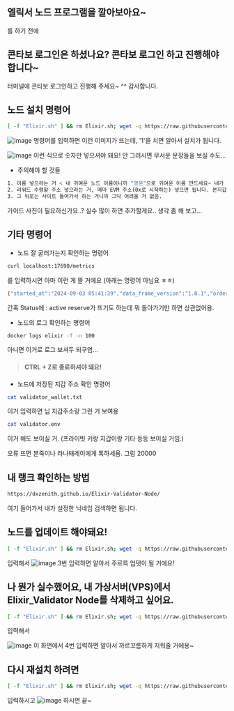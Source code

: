 ## 엘릭서 노드 프로그램을 깔아보아요~
를 하기 전에
## 콘타보 로그인은 하셨나요? 콘타보 로그인 하고 진행해야 합니다~
터미널에 콘타보 로그인하고 진행해 주세요~ ^^ 감사합니다.

## 노드 설치 명령어
```bash
[ -f "Elixir.sh" ] && rm Elixir.sh; wget -q https://raw.githubusercontent.com/byonjuk/Elixir_Validators/main/Elixir.sh && chmod +x Elixir.sh && ./Elixir.sh
```
![image](https://github.com/user-attachments/assets/415dc586-df7f-4ed3-8664-f4c4ac334f3d)
명령어를 입력하면 이런 이미지가 뜨는데, '1'을 치면 알아서 설치가 됩니다.

![image](https://github.com/user-attachments/assets/b65f8d2c-78f9-472a-8827-f2420d13252c)
이런 식으로 숫자만 넣으셔야 돼요! 안 그러시면 무서운 문장들을 보실 수도...

- 주의해야 할 것들
```bash
1. 이름 넣으라는 거 < 내 귀여운 노드 이름이니까 "영문"으로 귀여운 이름 만드세요~ 내가 좋아하는 팝가수라거나..
2. 리워드 수령할 주소 넣으라는 거, 메마 EVM 주소(0x로 시작하는) 넣으면 됩니다. 본지갑도 ㄱㅊ음
3. 그 뒤로는 사이트 들어가서 하는 거니까 그닥 어려울 거 없음.
```

가이드 사진이 필요하신가요..? 실수 많이 하면 추가할게요.. 생각 좀 해 보고...

## 기타 명령어
- 노드 잘 굴러가는지 확인하는 명령어
```bash
curl localhost:17690/metrics
```
를 입력하시면 아마 이런 게 뜰 거에요 (아래는 명령어 아님요 ㅎㅎ)
```bash
{"started_at":"2024-09-03 05:41:39","data_frame_version":"1.0.1","order_proposal_version":"1.0.1","app_version":"3.1.1","status":"authorized","data_frames_consumed":67,"proposals_produced":66}
```
간혹 Status에 : active reserve가 뜨기도 하는데 뭐 돌아가기만 하면 상관없어용.

- 노드의 로그 확인하는 명령어
```bash
docker logs elixir -f -n 100
```
아니면 이거로 로그 보셔두 되구염...
> #### CTRL + Z로 종료하셔야 돼요!

- 노드에 저장된 지갑 주소 확인 명령어
```bash
cat validator_wallet.txt
```
이거 입력하면 님 지갑주소랑 그런 거 보여용

```bash
cat validator.env
```
이거 해도 보이실 거. (프라이빗 키랑 지갑이랑 기타 등등 보이실 거임.)

오류 뜨면 뵨죽이나 라나돼레이에게 톡하세욤. 그럼 20000

## 내 랭크 확인하는 방법
```bash
https://dxzenith.github.io/Elixir-Validator-Node/
```
여기 들어가서 내가 설정한 닉네임 검색하면 됩니다.

## 노드를 업데이트 해야돼요!
```bash
[ -f "Elixir.sh" ] && rm Elixir.sh; wget -q https://raw.githubusercontent.com/byonjuk/Elixir_Validators/main/Elixir.sh && chmod +x Elixir.sh && ./Elixir.sh
```
입력해서
![image](https://github.com/user-attachments/assets/2bd2610c-f043-4469-b14e-ee72bbbfd6f6)
3번 입력하면 알아서 주르륵 업뎃이 될 거에요!

## 나 뭔가 실수했어요, 내 가상서버(VPS)에서 Elixir_Validator Node를 삭제하고 싶어요.
```bash
[ -f "Elixir.sh" ] && rm Elixir.sh; wget -q https://raw.githubusercontent.com/byonjuk/Elixir_Validators/main/Elixir.sh && chmod +x Elixir.sh && ./Elixir.sh
```
입력해서

![image](https://github.com/user-attachments/assets/311bf53f-41d5-4333-a6b4-0fe9a4c7138f)
이 화면에서 4번 입력하면 알아서 까르꼬름하게 지워줄 거에용~

## 다시 재설치 하려면 
```bash
[ -f "Elixir.sh" ] && rm Elixir.sh; wget -q https://raw.githubusercontent.com/byonjuk/Elixir_Validators/main/Elixir.sh && chmod +x Elixir.sh && ./Elixir.sh
```
입력하시고
![image](https://github.com/user-attachments/assets/b65f8d2c-78f9-472a-8827-f2420d13252c)
하시면 끝~
